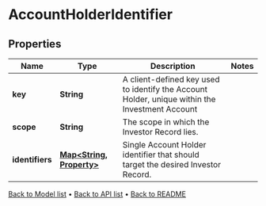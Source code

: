 

# AccountHolderIdentifier


## Properties

| Name | Type | Description | Notes |
|------------ | ------------- | ------------- | -------------|
|**key** | **String** | A client-defined key used to identify the Account Holder, unique within the Investment Account |  |
|**scope** | **String** | The scope in which the Investor Record lies. |  |
|**identifiers** | [**Map&lt;String, Property&gt;**](Property.md) | Single Account Holder identifier that should target the desired Investor Record. |  |



[Back to Model list](../README.md#documentation-for-models) &#8226; [Back to API list](../README.md#documentation-for-api-endpoints) &#8226; [Back to README](../README.md)



